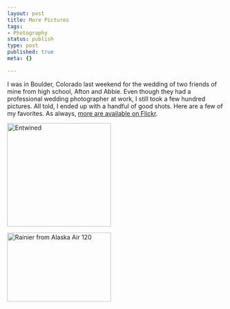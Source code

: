 ```yaml
--- 
layout: post
title: More Pictures
tags: 
- Photography
status: publish
type: post
published: true
meta: {}

---
```

I was in Boulder, Colorado last weekend for the wedding of two friends of mine from high school, Afton and Abbie. Even though they had a professional wedding photographer at work, I still took a few hundred pictures. All told, I ended up with a handful of good shots. Here are a few of my favorites. As always, <a href="http://flickr.com/photos/aaronbrethorst/sets/72157605385271757/">more are available on Flickr</a>.

  <a href="http://www.flickr.com/photos/aaronbrethorst/2542860677/" title="Entwined by aaronbrethorst, on Flickr"><img src="http://farm4.static.flickr.com/3111/2542860677_e08c5b78c6_m.jpg" width="240" height="240" alt="Entwined" /></a>

  <a href="http://www.flickr.com/photos/aaronbrethorst/2543687937/" title="Rainier from Alaska Air 120 by aaronbrethorst, on Flickr"><img src="http://farm4.static.flickr.com/3054/2543687937_e70ea33048_m.jpg" width="240" height="160" alt="Rainier from Alaska Air 120" /></a>

